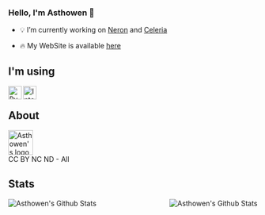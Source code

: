### Hello, I'm Asthowen 👋

- 💡 I’m currently working on [Neron](https://github.com/NeronApp) and [Celeria](https://github.com/Asthowen/Celeria-music-player)

- 🔥 My WebSite is available [here](https://asthowen.com)


## I'm using

<img align="left" alt="PyCharm Professional" width="27px" src="https://img.asthowen.fr/PyCharm"/>
<img align="left" alt="Intellij Ultimate" width="27px" src="https://img.asthowen.fr/IntelIJ"/>
<br/>

## About

<img alt="Asthowen's logo" src="https://avatars.githubusercontent.com/u/59535754?s=460&u=e901e8df9b0172b7402362b867bdefbadb7ee7fd&v=4" width="50px" />
<br/>
CC BY NC ND - All

## Stats

<img align="left" alt="Asthowen's Github Stats" src="https://github-readme-stats.vercel.app/api/top-langs/?username=Asthowen&show_icons=true&layout=compact&hide_border=true&theme=tokyonight" />
<img align="right" alt="Asthowen's Github Stats" src="https://github-readme-stats.vercel.app/api?username=Asthowen&show_icons=true&hide_border=true&theme=tokyonight" />
